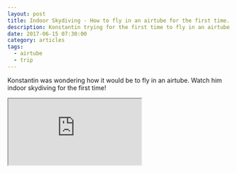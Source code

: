 ```yaml
---
layout: post
title: Indoor Skydiving - How to fly in an airtube for the first time.
description: Konstantin trying for the first time to fly in an airtube.
date: 2017-06-15 07:30:00
category: articles
tags:
  - airtube
  - trip
---
```

Konstantin was wondering how it would be to fly in an airtube. Watch him indoor skydiving for the first time!

<div class="embed-responsive embed-responsive-16by9">
  <iframe class="embed-responsive-item" src="https://www.youtube.com/embed/NY4l2bnEt2s"></iframe>
</div>
